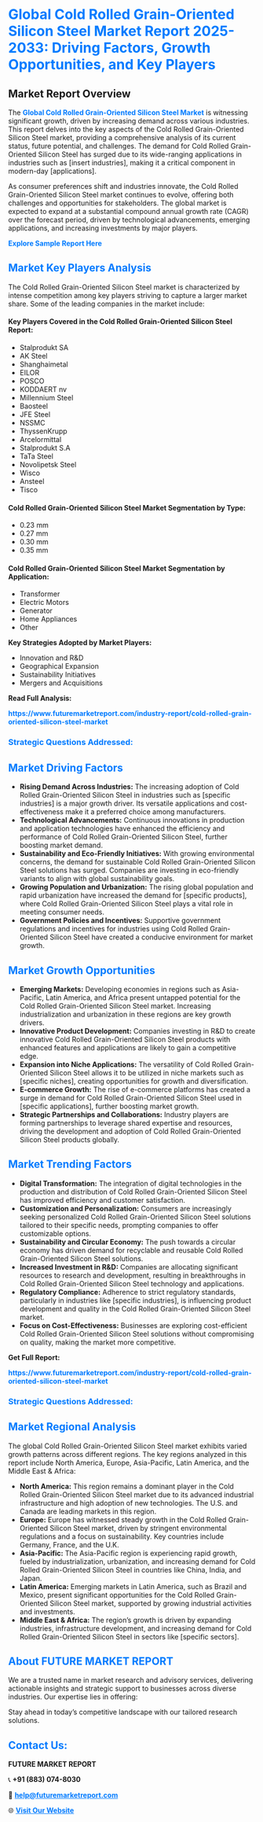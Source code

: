 <h1 style="color: #007BFF;">Global Cold Rolled Grain-Oriented Silicon Steel Market Report 2025-2033: Driving Factors, Growth Opportunities, and Key Players</h1>

<section id="overview">
<h2>Market Report Overview</h2>
<p>The <a href="https://www.futuremarketreport.com/industry-report/cold-rolled-grain-oriented-silicon-steel-market" style="color: #007BFF; text-decoration: none;"><strong>Global Cold Rolled Grain-Oriented Silicon Steel Market</strong></a> is witnessing significant growth, driven by increasing demand across various industries. This report delves into the key aspects of the Cold Rolled Grain-Oriented Silicon Steel market, providing a comprehensive analysis of its current status, future potential, and challenges. The demand for Cold Rolled Grain-Oriented Silicon Steel has surged due to its wide-ranging applications in industries such as [insert industries], making it a critical component in modern-day [applications].</p>
<p>As consumer preferences shift and industries innovate, the Cold Rolled Grain-Oriented Silicon Steel market continues to evolve, offering both challenges and opportunities for stakeholders. The global market is expected to expand at a substantial compound annual growth rate (CAGR) over the forecast period, driven by technological advancements, emerging applications, and increasing investments by major players.</p>
</section>

<section id="overview">
<p><a href="https://www.futuremarketreport.com/request-sample/reportId=87094" style="color: #007BFF; text-decoration: none;"><strong>Explore Sample Report Here</strong></a></p>
</section>

<section id="key-players">
<h2 style="color: #007BFF;">Market Key Players Analysis</h2>
<p>The Cold Rolled Grain-Oriented Silicon Steel market is characterized by intense competition among key players striving to capture a larger market share. Some of the leading companies in the market include:</p>
<h4>Key Players Covered in the Cold Rolled Grain-Oriented Silicon Steel Report:</h4>
<ul><li>Stalprodukt SA</li><li>AK Steel</li><li>Shanghaimetal</li><li>EILOR</li><li>POSCO</li><li>KODDAERT nv</li><li>Millennium Steel</li><li>Baosteel</li><li>JFE Steel</li><li>NSSMC</li><li>ThyssenKrupp</li><li>Arcelormittal</li><li>Stalprodukt S.A</li><li>TaTa Steel</li><li>Novolipetsk Steel</li><li>Wisco</li><li>Ansteel</li><li>Tisco</li></ul>
<h4>Cold Rolled Grain-Oriented Silicon Steel Market Segmentation by Type:</h4>
<ul><li>0.23 mm</li><li>0.27 mm</li><li>0.30 mm</li><li>0.35 mm</li></ul>

<h4>Cold Rolled Grain-Oriented Silicon Steel Market Segmentation by Application:</h4>
<ul><li>Transformer</li><li>Electric Motors</li><li>Generator</li><li>Home Appliances</li><li>Other</li></ul>
<p><strong>Key Strategies Adopted by Market Players:</strong></p>
<ul>
<li>Innovation and R&D</li>
<li>Geographical Expansion</li>
<li>Sustainability Initiatives</li>
<li>Mergers and Acquisitions</li>
</ul>
</section>

<section>
<p><strong>Read Full Analysis: </strong></p><a href="https://www.futuremarketreport.com/industry-report/cold-rolled-grain-oriented-silicon-steel-market" style="color: #007BFF; text-decoration: none;"><strong>https://www.futuremarketreport.com/industry-report/cold-rolled-grain-oriented-silicon-steel-market</strong></a>
<h3 style="color: #007BFF;">Strategic Questions Addressed:</h3>
</section>

<section id="driving-factors">
<h2 style="color: #007BFF;">Market Driving Factors</h2>
<ul>
<li><strong>Rising Demand Across Industries:</strong> The increasing adoption of Cold Rolled Grain-Oriented Silicon Steel in industries such as [specific industries] is a major growth driver. Its versatile applications and cost-effectiveness make it a preferred choice among manufacturers.</li>
<li><strong>Technological Advancements:</strong> Continuous innovations in production and application technologies have enhanced the efficiency and performance of Cold Rolled Grain-Oriented Silicon Steel, further boosting market demand.</li>
<li><strong>Sustainability and Eco-Friendly Initiatives:</strong> With growing environmental concerns, the demand for sustainable Cold Rolled Grain-Oriented Silicon Steel solutions has surged. Companies are investing in eco-friendly variants to align with global sustainability goals.</li>
<li><strong>Growing Population and Urbanization:</strong> The rising global population and rapid urbanization have increased the demand for [specific products], where Cold Rolled Grain-Oriented Silicon Steel plays a vital role in meeting consumer needs.</li>
<li><strong>Government Policies and Incentives:</strong> Supportive government regulations and incentives for industries using Cold Rolled Grain-Oriented Silicon Steel have created a conducive environment for market growth.</li>
</ul>
</section>

<section id="growth-opportunities">
<h2 style="color: #007BFF;">Market Growth Opportunities</h2>
<ul>
<li><strong>Emerging Markets:</strong> Developing economies in regions such as Asia-Pacific, Latin America, and Africa present untapped potential for the Cold Rolled Grain-Oriented Silicon Steel market. Increasing industrialization and urbanization in these regions are key growth drivers.</li>
<li><strong>Innovative Product Development:</strong> Companies investing in R&D to create innovative Cold Rolled Grain-Oriented Silicon Steel products with enhanced features and applications are likely to gain a competitive edge.</li>
<li><strong>Expansion into Niche Applications:</strong> The versatility of Cold Rolled Grain-Oriented Silicon Steel allows it to be utilized in niche markets such as [specific niches], creating opportunities for growth and diversification.</li>
<li><strong>E-commerce Growth:</strong> The rise of e-commerce platforms has created a surge in demand for Cold Rolled Grain-Oriented Silicon Steel used in [specific applications], further boosting market growth.</li>
<li><strong>Strategic Partnerships and Collaborations:</strong> Industry players are forming partnerships to leverage shared expertise and resources, driving the development and adoption of Cold Rolled Grain-Oriented Silicon Steel products globally.</li>
</ul>
</section>

<section id="trending-factors">
<h2 style="color: #007BFF;">Market Trending Factors</h2>
<ul>
<li><strong>Digital Transformation:</strong> The integration of digital technologies in the production and distribution of Cold Rolled Grain-Oriented Silicon Steel has improved efficiency and customer satisfaction.</li>
<li><strong>Customization and Personalization:</strong> Consumers are increasingly seeking personalized Cold Rolled Grain-Oriented Silicon Steel solutions tailored to their specific needs, prompting companies to offer customizable options.</li>
<li><strong>Sustainability and Circular Economy:</strong> The push towards a circular economy has driven demand for recyclable and reusable Cold Rolled Grain-Oriented Silicon Steel solutions.</li>
<li><strong>Increased Investment in R&D:</strong> Companies are allocating significant resources to research and development, resulting in breakthroughs in Cold Rolled Grain-Oriented Silicon Steel technology and applications.</li>
<li><strong>Regulatory Compliance:</strong> Adherence to strict regulatory standards, particularly in industries like [specific industries], is influencing product development and quality in the Cold Rolled Grain-Oriented Silicon Steel market.</li>
<li><strong>Focus on Cost-Effectiveness:</strong> Businesses are exploring cost-efficient Cold Rolled Grain-Oriented Silicon Steel solutions without compromising on quality, making the market more competitive.</li>
</ul>
</section>

<section>
<p><strong>Get Full Report: </strong></p><a href="https://www.futuremarketreport.com/industry-report/cold-rolled-grain-oriented-silicon-steel-market" style="color: #007BFF; text-decoration: none;"><strong>https://www.futuremarketreport.com/industry-report/cold-rolled-grain-oriented-silicon-steel-market</strong></a>
<h3 style="color: #007BFF;">Strategic Questions Addressed:</h3>
</section>


<section id="regional-analysis">
<h2 style="color: #007BFF;">Market Regional Analysis</h2>
<p>The global Cold Rolled Grain-Oriented Silicon Steel market exhibits varied growth patterns across different regions. The key regions analyzed in this report include North America, Europe, Asia-Pacific, Latin America, and the Middle East & Africa:</p>
<ul>
<li><strong>North America:</strong> This region remains a dominant player in the Cold Rolled Grain-Oriented Silicon Steel market due to its advanced industrial infrastructure and high adoption of new technologies. The U.S. and Canada are leading markets in this region.</li>
<li><strong>Europe:</strong> Europe has witnessed steady growth in the Cold Rolled Grain-Oriented Silicon Steel market, driven by stringent environmental regulations and a focus on sustainability. Key countries include Germany, France, and the U.K.</li>
<li><strong>Asia-Pacific:</strong> The Asia-Pacific region is experiencing rapid growth, fueled by industrialization, urbanization, and increasing demand for Cold Rolled Grain-Oriented Silicon Steel in countries like China, India, and Japan.</li>
<li><strong>Latin America:</strong> Emerging markets in Latin America, such as Brazil and Mexico, present significant opportunities for the Cold Rolled Grain-Oriented Silicon Steel market, supported by growing industrial activities and investments.</li>
<li><strong>Middle East & Africa:</strong> The region’s growth is driven by expanding industries, infrastructure development, and increasing demand for Cold Rolled Grain-Oriented Silicon Steel in sectors like [specific sectors].</li>
</ul>
</section>

<footer>
<h2 style="color: #007BFF;">About FUTURE MARKET REPORT</h2>
<p>We are a trusted name in market research and advisory services, delivering actionable insights and strategic support to businesses across diverse industries. Our expertise lies in offering:</p>

<p>Stay ahead in today’s competitive landscape with our tailored research solutions.</p>

<h2 style="color: #007BFF;">Contact Us:</h2>
<p><strong>FUTURE MARKET REPORT</strong></p>
<p>📞 <strong>+91 (883) 074-8030</strong></p>
<p>📧 <strong><a href="mailto:help@futuremarketreport.com" style="color: #007BFF;">help@futuremarketreport.com</a></strong></p>
<p>🌐 <strong><a href="https://www.futuremarketreport.com/" style="color: #007BFF;">Visit Our Website</a></strong></p>
</footer>